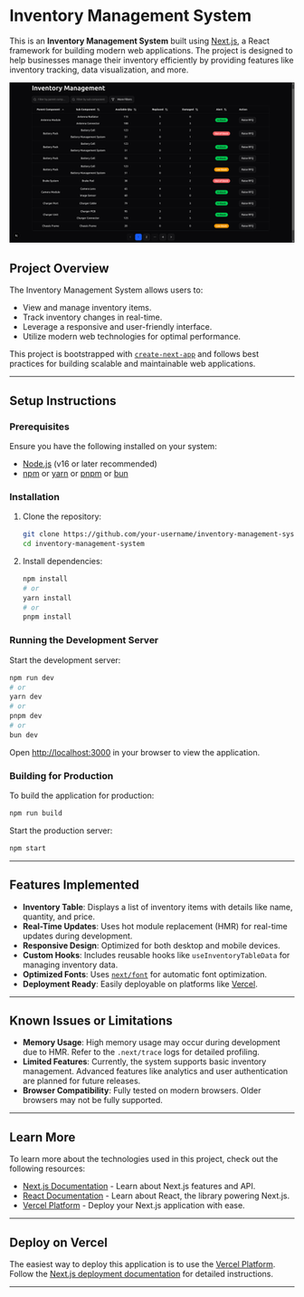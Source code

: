# Inventory Management System

This is an **Inventory Management System** built using [Next.js](https://nextjs.org), a React framework for building modern web applications. The project is designed to help businesses manage their inventory efficiently by providing features like inventory tracking, data visualization, and more.


![Demo Model](https://github.com/spranjal3301/Inventory-Management-System/blob/main/preview.png?raw=true)


## Project Overview

The Inventory Management System allows users to:
- View and manage inventory items.
- Track inventory changes in real-time.
- Leverage a responsive and user-friendly interface.
- Utilize modern web technologies for optimal performance.

This project is bootstrapped with [`create-next-app`](https://nextjs.org/docs/app/api-reference/cli/create-next-app) and follows best practices for building scalable and maintainable web applications.

---

## Setup Instructions

### Prerequisites
Ensure you have the following installed on your system:
- [Node.js](https://nodejs.org/) (v16 or later recommended)
- [npm](https://www.npmjs.com/) or [yarn](https://yarnpkg.com/) or [pnpm](https://pnpm.io/) or [bun](https://bun.sh/)

### Installation
1. Clone the repository:
   ```bash
   git clone https://github.com/your-username/inventory-management-system.git
   cd inventory-management-system
   ```

2. Install dependencies:
   ```bash
   npm install
   # or
   yarn install
   # or
   pnpm install
   ```

### Running the Development Server
Start the development server:
```bash
npm run dev
# or
yarn dev
# or
pnpm dev
# or
bun dev
```

Open [http://localhost:3000](http://localhost:3000) in your browser to view the application.

### Building for Production
To build the application for production:
```bash
npm run build
```

Start the production server:
```bash
npm start
```

---

## Features Implemented

- **Inventory Table**: Displays a list of inventory items with details like name, quantity, and price.
- **Real-Time Updates**: Uses hot module replacement (HMR) for real-time updates during development.
- **Responsive Design**: Optimized for both desktop and mobile devices.
- **Custom Hooks**: Includes reusable hooks like `useInventoryTableData` for managing inventory data.
- **Optimized Fonts**: Uses [`next/font`](https://nextjs.org/docs/app/building-your-application/optimizing/fonts) for automatic font optimization.
- **Deployment Ready**: Easily deployable on platforms like [Vercel](https://vercel.com).

---

## Known Issues or Limitations

- **Memory Usage**: High memory usage may occur during development due to HMR. Refer to the `.next/trace` logs for detailed profiling.
- **Limited Features**: Currently, the system supports basic inventory management. Advanced features like analytics and user authentication are planned for future releases.
- **Browser Compatibility**: Fully tested on modern browsers. Older browsers may not be fully supported.

---

## Learn More

To learn more about the technologies used in this project, check out the following resources:
- [Next.js Documentation](https://nextjs.org/docs) - Learn about Next.js features and API.
- [React Documentation](https://reactjs.org/docs/getting-started.html) - Learn about React, the library powering Next.js.
- [Vercel Platform](https://vercel.com/) - Deploy your Next.js application with ease.

---

## Deploy on Vercel

The easiest way to deploy this application is to use the [Vercel Platform](https://vercel.com/new?utm_medium=default-template&filter=next.js&utm_source=create-next-app&utm_campaign=create-next-app-readme). Follow the [Next.js deployment documentation](https://nextjs.org/docs/app/building-your-application/deploying) for detailed instructions.

---
